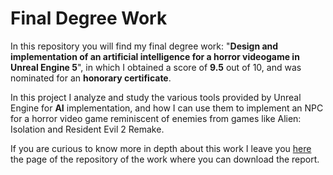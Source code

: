 # Final Degree Work

In this repository you will find my final degree work: "**Design and implementation of an artificial intelligence for a horror videogame in Unreal Engine 5**", in which I obtained a score of **9.5** out of 10, and was nominated for an **honorary certificate**.

In this project I analyze and study the various tools provided by Unreal Engine for **AI** implementation, and how I can use them to implement an NPC for a horror video game reminiscent of enemies from games like Alien: Isolation and Resident Evil 2 Remake.

If you are curious to know more in depth about this work I leave you [here](https://repositori.uji.es/xmlui/handle/10234/203647) the page of the repository of the work where you can download the report.
